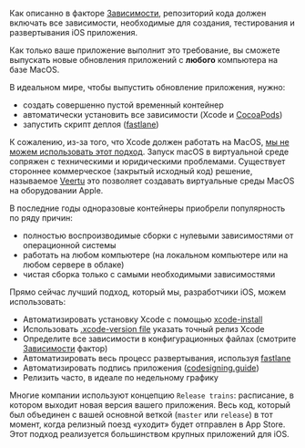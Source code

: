 Как описанно в факторе [Зависимости](/dependencies), репозиторий кода должен включать все зависимости, необходимые для создания, тестирования и развертывания iOS приложения.

Как только ваше приложение выполнит это требование, вы сможете выпускать новые обновления приложений с **любого** компьютера на базе MacOS.

В идеальном мире, чтобы выпустить обновление приложения, нужно:

- создать совершенно пустой временный контейнер
- автоматически установить все зависимости (Xcode и [CocoaPods](https://cocoapods.org))
- запустить скрипт деплоя ([fastlane](https://fastlane.tools))

К сожалению, из-за того, что Xcode должен работать на MacOS, [мы не можем использовать этот подход]([rdar://40669395](https://openradar.appspot.com/radar?id=4929082424819712)). Запуск macOS в виртуальной среде сопряжен с техническими и юридическими проблемами. Существует стороннее коммерческое (закрытый исходный код) решение, называемое [Veertu](https://veertu.com/) это позволяет создавать виртуальные среды MacOS на оборудовании Apple.

В последние годы одноразовые контейнеры приобрели популярность по ряду причин:

- полностью воспроизводимые сборки с нулевыми зависимостями от операционной системы
- работать на любом компьютере (на локальном компьютере или на любом сервере в облаке)
- чистая сборка только с самыми необходимыми зависимостями

Прямо сейчас лучший подход, который мы, разработчики iOS, можем использовать:

- Автоматизировать установку Xcode с помощью [xcode-install](https://github.com/krausefx/xcode-install)
- Использовать [.xcode-version file](https://github.com/fastlane/ci/blob/master/docs/xcode-version.md) указать точный релиз Xcode
- Определите все зависимости в конфигурационных файлах (смотрите [Зависимости](/dependencies) фактор)
- Автоматизировать весь процесс развертывания, используя [fastlane](https://fastlane.tools)
- Автоматизировать подпись приложения ([codesigning.guide](https://codesigning.guide))
- Релизить часто, в идеале по недельному графику

Многие компании используют концепцию `Release trains`: расписание, в котором выходит новая версия вашего приложения. Весь код, который был объединен с вашей основной веткой (`master` или `release`) в тот момент, когда релизный поезд «уходит» будет отправлен в App Store. Этот подход реализуется большинством крупных приложений для iOS.
